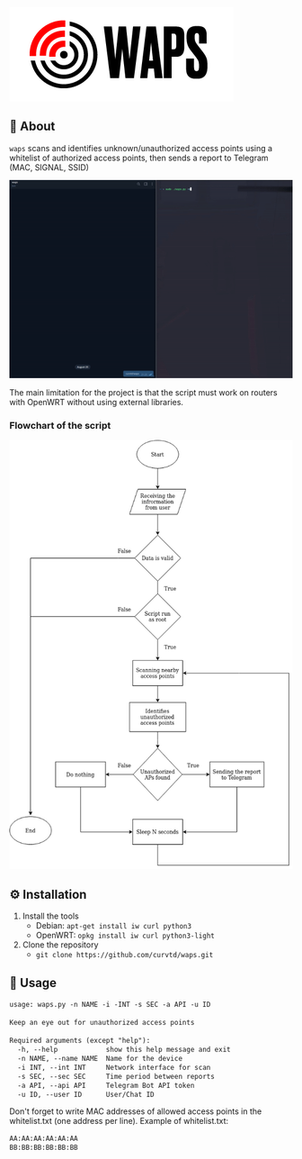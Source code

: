 ![banner_waps](images/banner_waps.png)

## :telescope: About
`waps` scans and identifies unknown/unauthorized access points using a whitelist of authorized access points, then sends a report to Telegram (MAC, SIGNAL, SSID)

![gif_waps_whitelist](images/waps_whitelist.gif)

The main limitation for the project is that the script must work on routers with OpenWRT without using external libraries. 

### Flowchart of the script
![flowchart](images/flowchart.png)

## :gear: Installation
1. Install the tools
    + Debian: `apt-get install iw curl python3`
    + OpenWRT: `opkg install iw curl python3-light`
2. Clone the repository
    + `git clone https://github.com/curvtd/waps.git`

## :book: Usage
```
usage: waps.py -n NAME -i -INT -s SEC -a API -u ID

Keep an eye out for unauthorized access points

Required arguments (except "help"):
  -h, --help            show this help message and exit
  -n NAME, --name NAME  Name for the device
  -i INT, --int INT     Network interface for scan
  -s SEC, --sec SEC     Time period between reports
  -a API, --api API     Telegram Bot API token
  -u ID, --user ID      User/Chat ID
```

Don't forget to write MAC addresses of allowed access points in the whitelist.txt (one address per line). 
Example of whitelist.txt:
```
AA:AA:AA:AA:AA:AA
BB:BB:BB:BB:BB:BB
```




